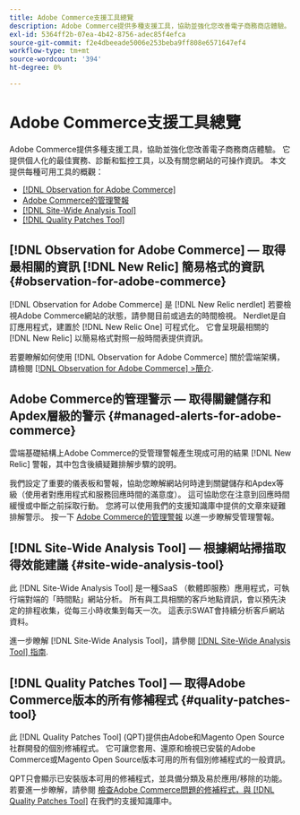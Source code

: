 ```yaml
---
title: Adobe Commerce支援工具總覽
description: Adobe Commerce提供多種支援工具，協助並強化您改善電子商務商店體驗。
exl-id: 5364ff2b-07ea-4b42-8756-adec85f4efca
source-git-commit: f2e4dbeeade5006e253beba9ff808e6571647ef4
workflow-type: tm+mt
source-wordcount: '394'
ht-degree: 0%

---
```


# Adobe Commerce支援工具總覽

Adobe Commerce提供多種支援工具，協助並強化您改善電子商務商店體驗。
它提供個人化的最佳實務、診斷和監控工具，以及有關您網站的可操作資訊。
本文提供每種可用工具的概觀：

* [[!DNL Observation for Adobe Commerce]](#observation-for-adobe-commerce)
* [Adobe Commerce的管理警報](#managed-alerts-for-adobe-commerce)
* [[!DNL Site-Wide Analysis Tool]](#site-wide-analysis-tool)
* [[!DNL Quality Patches Tool]](#quality-patches-tool)

## [!DNL Observation for Adobe Commerce]  — 取得最相關的資訊 [!DNL New Relic] 簡易格式的資訊 {#observation-for-adobe-commerce}

[!DNL Observation for Adobe Commerce] 是 [!DNL New Relic nerdlet] 若要檢視Adobe Commerce網站的狀態，請參閱目前或過去的時間檢視。 Nerdlet是自訂應用程式，建置於 [!DNL New Relic One] 可程式化。 它會呈現最相關的 [!DNL New Relic] 以簡易格式對照一般時間表提供資訊。

若要瞭解如何使用 [!DNL Observation for Adobe Commerce] 關於雲端架構，請檢閱 [[!DNL Observation for Adobe Commerce] >簡介](https://experienceleague.adobe.com/docs/commerce-operations/tools/observation-for-adobe-commerce/intro.html).

## Adobe Commerce的管理警示 — 取得關鍵儲存和Apdex層級的警示  {#managed-alerts-for-adobe-commerce}

雲端基礎結構上Adobe Commerce的受管理警報產生現成可用的結果 [!DNL New Relic] 警報，其中包含後續疑難排解步驟的說明。

我們設定了重要的儀表板和警報，協助您瞭解網站何時達到關鍵儲存和Apdex等級（使用者對應用程式和服務回應時間的滿意度）。 這可協助您在注意到回應時間緩慢或中斷之前採取行動。 您將可以使用我們的支援知識庫中提供的文章來疑難排解警示。 按一下 [Adobe Commerce的管理警報](/help/support-tools/managed-alerts-for-adobe-commerce/managed-alerts-for-magento-commerce.md) 以進一步瞭解受管理警報。


## [!DNL Site-Wide Analysis Tool]  — 根據網站掃描取得效能建議 {#site-wide-analysis-tool}

此 [!DNL Site-Wide Analysis Tool] 是一種SaaS （軟體即服務）應用程式，可執行端對端的「時間點」網站分析。 所有與工具相關的客戶地點資訊，會以預先決定的排程收集，從每三小時收集到每天一次。 這表示SWAT會持續分析客戶網站資料。

進一步瞭解 [!DNL Site-Wide Analysis Tool]，請參閱 [[!DNL Site-Wide Analysis Tool] 指南](https://experienceleague.adobe.com/docs/commerce-operations/tools/site-wide-analysis-tool/intro.html).

## [!DNL Quality Patches Tool]  — 取得Adobe Commerce版本的所有修補程式 {#quality-patches-tool}

此 [!DNL Quality Patches Tool] (QPT)提供由Adobe和Magento Open Source社群開發的個別修補程式。 它可讓您套用、還原和檢視已安裝的Adobe Commerce或Magento Open Source版本可用的所有個別修補程式的一般資訊。

QPT只會顯示已安裝版本可用的修補程式，並具備分類及易於應用/移除的功能。 若要進一步瞭解，請參閱 [檢查Adobe Commerce問題的修補程式，與 [!DNL Quality Patches Tool]](/help/support-tools/patches-available-in-qpt-tool/check-patch-for-magento-issue-with-magento-quality-patches.md) 在我們的支援知識庫中。

